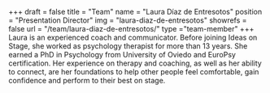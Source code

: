 +++
draft		= false
title		= "Team"
name		= "Laura Díaz de Entresotos"
position 	= "Presentation Director"
img			= "laura-diaz-de-entresotos"
showrefs	= false
url			= "/team/laura-diaz-de-entresotos/"
type		="team-member"
+++
Laura is an experienced coach and communicator. Before joining Ideas on Stage, she worked as psychology therapist for more than 13 years. She earned a PhD in Psychology from University of Oviedo and EuroPsy certification. Her experience on therapy and coaching, as well as her ability to connect, are her foundations to help other people feel comfortable, gain confidence and perform to their best on stage.